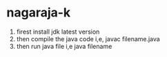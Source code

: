 # nagaraja-k

1) firest install jdk latest version
2) then compile the java code i,e, javac filename.java
3) then run java file i,e java filename
